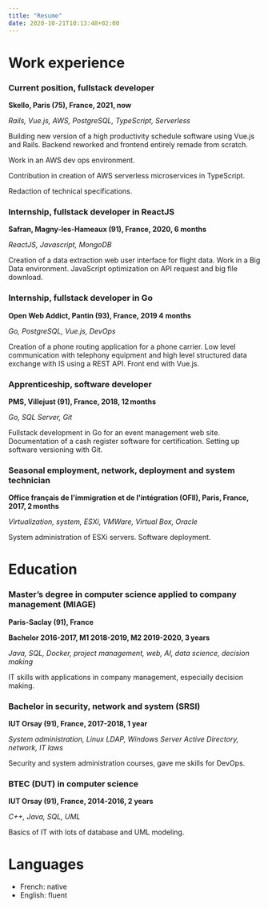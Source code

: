 ```yaml
---
title: "Resume"
date: 2020-10-21T10:13:48+02:00
---
```


# Work experience

### Current position, fullstack developer

**Skello, Paris (75), France, 2021, now**

_Rails, Vue.js, AWS, PostgreSQL, TypeScript, Serverless_

Building new version of a high productivity schedule software using Vue.js and Rails.
Backend reworked and frontend entirely remade from scratch.

Work in an AWS dev ops environment.

Contribution in creation of AWS serverless microservices in TypeScript.

Redaction of technical specifications.

### Internship, fullstack developer in ReactJS

**Safran, Magny-les-Hameaux (91), France, 2020, 6 months**

_ReactJS, Javascript, MongoDB_

Creation of a data extraction web user interface for flight data. Work in a Big Data environment. JavaScript optimization on API request and big file download.

### Internship, fullstack developer in Go

**Open Web Addict, Pantin (93), France, 2019 4 months**

_Go, PostgreSQL, Vue.js, DevOps_

Creation of a phone routing application for a phone carrier. Low level communication with telephony equipment and high level structured data exchange with IS using a REST API. Front end with Vue.js.

### Apprenticeship, software developer

**PMS, Villejust (91), France, 2018, 12 months**

_Go, SQL Server, Git_

Fullstack development in Go for an event management web site. Documentation of a cash register software for certification. Setting up software versioning with Git.

### Seasonal employment, network, deployment and system technician

**Office français de l'immigration et de l'intégration (OFII), Paris, France, 2017, 2 months**

_Virtualization, system, ESXi, VMWare, Virtual Box, Oracle_

System administration of ESXi servers. Software deployment.

# Education

### Master’s degree in computer science applied to company management (MIAGE)

**Paris-Saclay (91), France**

**Bachelor 2016-2017, M1 2018-2019, M2 2019-2020, 3 years**

_Java, SQL, Docker, project management, web, AI, data science, decision making_

IT skills with applications in company management, especially decision making.

### Bachelor in security, network and system (SRSI)

**IUT Orsay (91), France, 2017-2018, 1 year**

_System administration, Linux LDAP, Windows Server Active Directory, network, IT laws_

Security and system administration courses, gave me skills for DevOps.

### BTEC (DUT) in computer science

**IUT Orsay (91), France, 2014-2016, 2 years**

_C++, Java, SQL, UML_

Basics of IT with lots of database and UML modeling.

# Languages

* French: native
* English: fluent
